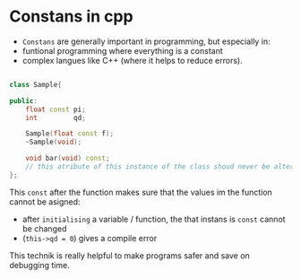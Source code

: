 # Constans in cpp

- `Constans` are generally important in programming, but especially in:
- funtional programming where everything is a constant
- complex langues like C++ (where it helps to reduce errors).

```cpp

class Sample{

public:
    float const pi;
    int         qd;

    Sample(float const f);
    ~Sample(void);

    void bar(void) const;
    // this atribute of this instance of the class shoud never be altered
};

```

This `const` after the function makes sure that the values im the function cannot be asigned:

- after `initialising` a variable / function, the that instans is `const` cannot be changed
- (`this->qd = 0`) gives a compile error

This technik is really helpful to make programs safer and save on debugging time.
